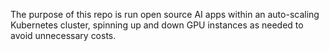 The purpose of this repo is run open source AI apps within an auto-scaling Kubernetes cluster, spinning up and down GPU instances as needed to avoid unnecessary costs.


